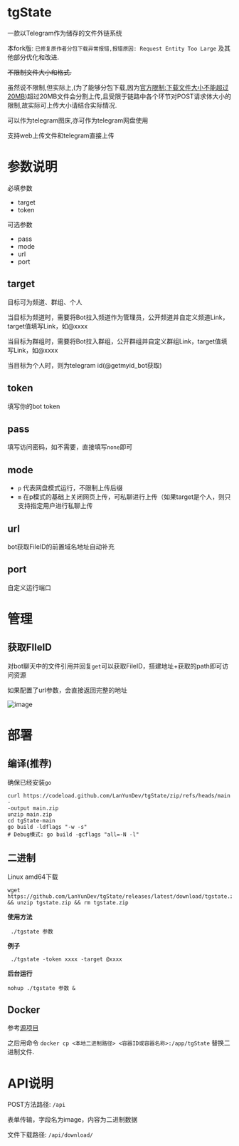 tgState
==

一款以Telegram作为储存的文件外链系统

本fork版: `已修复原作者分包下载异常报错,报错原因: Request Entity Too Large` 及其他部分优化和改进.

<del>不限制文件大小和格式.</del>

虽然说不限制,但实际上,(为了能够分包下载,因为[官方限制:下载文件大小不能超过20MB](https://core.telegram.org/bots/faq#handling-media))超过20MB文件会分割上传,且受限于链路中各个环节对POST请求体大小的限制,故实际可上传大小请结合实际情况.

可以作为telegram图床,亦可作为telegram网盘使用

支持web上传文件和telegram直接上传

# 参数说明

必填参数

 - target
 - token

可选参数

 - pass
 - mode
 - url
 - port

## target

目标可为频道、群组、个人

当目标为频道时，需要将Bot拉入频道作为管理员，公开频道并自定义频道Link，target值填写Link，如@xxxx

当目标为群组时，需要将Bot拉入群组，公开群组并自定义群组Link，target值填写Link，如@xxxx

当目标为个人时，则为telegram id(@getmyid_bot获取)

## token

填写你的bot token

## pass

填写访问密码，如不需要，直接填写```none```即可

## mode

 - ```p``` 代表网盘模式运行，不限制上传后缀
 - ```m``` 在p模式的基础上关闭网页上传，可私聊进行上传（如果target是个人，则只支持指定用户进行私聊上传

## url

bot获取FileID的前置域名地址自动补充

## port

自定义运行端口

# 管理

## 获取FIleID

对bot聊天中的文件引用并回复```get```可以获取FileID，搭建地址+获取的path即可访问资源

如果配置了url参数，会直接返回完整的地址

![image](https://github.com/csznet/tgState/assets/127601663/5b1fd6c0-652c-41de-bb63-e2f20b257022)

# 部署

## 编译(推荐)

确保已经安装`go`

```
curl https://codeload.github.com/LanYunDev/tgState/zip/refs/heads/main -
-output main.zip
unzip main.zip
cd tgState-main
go build -ldflags "-w -s"
# Debug模式: go build -gcflags "all=-N -l"
```

## 二进制

Linux amd64下载

```
wget https://github.com/LanYunDev/tgState/releases/latest/download/tgstate.zip && unzip tgstate.zip && rm tgstate.zip
```

**使用方法**

```
 ./tgstate 参数
```

**例子**
```
 ./tgstate -token xxxx -target @xxxx
```

**后台运行**

```
nohup ./tgstate 参数 &
```

## Docker

参考[源项目](https://github.com/csznet/tgState)

之后用命令 `docker cp <本地二进制路径> <容器ID或容器名称>:/app/tgState` 替换二进制文件.

# API说明

POST方法路径: `/api`

表单传输，字段名为image，内容为二进制数据

文件下载路径: `/api/download/`
